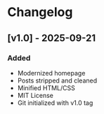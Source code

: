 # Changelog

## [v1.0] - 2025-09-21
### Added
- Modernized homepage
- Posts stripped and cleaned
- Minified HTML/CSS
- MIT License
- Git initialized with v1.0 tag